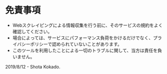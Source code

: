 # 免責事項

- Webスクレイピングによる情報収集を行う前に、そのサービスの規約をよく確認してください。
- 場合によっては、サービスにパフォーマンス負荷をかけるだけでなく、プライバシーポリシーで認められていないことがあります。
- このツールを利用したことによる一切のトラブルに関して、当方は責任を負いません。

2019/8/12 - Shota Kokado.
